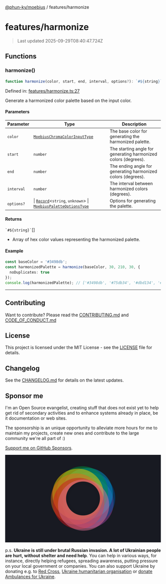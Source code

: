 [@phun-ky/moebius](../README.md) / features/harmonize

# features/harmonize

> Last updated 2025-09-29T08:40:47.724Z

##

## Functions

### harmonize()

```ts
function harmonize(color, start, end, interval, options?): `#${string}`[];
```

Defined in: [features/harmonize.ts:27](https://github.com/phun-ky/moebius/blob/main/src/features/harmonize.ts#L27)

Generate a harmonized color palette based on the input color.

#### Parameters

| Parameter  | Type                                                                                                                                                                                        | Description                                                    |
| ---------- | ------------------------------------------------------------------------------------------------------------------------------------------------------------------------------------------- | -------------------------------------------------------------- |
| `color`    | [`MoebiusChromaColorInputType`](../types.md#moebiuschromacolorinputtype)                                                                                                                    | The base color for generating the harmonized palette.          |
| `start`    | `number`                                                                                                                                                                                    | The starting angle for generating harmonized colors (degrees). |
| `end`      | `number`                                                                                                                                                                                    | The ending angle for generating harmonized colors (degrees).   |
| `interval` | `number`                                                                                                                                                                                    | The interval between harmonized colors (degrees).              |
| `options?` | \| [`Record`](https://www.typescriptlang.org/docs/handbook/utility-types.html#recordkeys-type)<`string`, `unknown`> \| [`MoebiusPaletteOptionsType`](../types.md#moebiuspaletteoptionstype) | Options for generating the palette.                            |

#### Returns

`` `#${string}` ``\[]

- Array of hex color values representing the harmonized palette.

#### Example

```ts
const baseColor = '#3498db';
const harmonizedPalette = harmonize(baseColor, 30, 210, 30, {
  noDuplicates: true
});
console.log(harmonizedPalette); // ['#3498db', '#75db34', '#dbd134', '#db7434', '#3498db']
```

---

## Contributing

Want to contribute? Please read the [CONTRIBUTING.md](https://github.com/phun-ky/moebius/blob/main/CONTRIBUTING.md) and [CODE_OF_CONDUCT.md](https://github.com/phun-ky/moebius/blob/main/CODE_OF_CONDUCT.md)

## License

This project is licensed under the MIT License - see the [LICENSE](https://github.com/phun-ky/moebius/blob/main/LICENSE) file for details.

## Changelog

See the [CHANGELOG.md](https://github.com/phun-ky/moebius/blob/main/CHANGELOG.md) for details on the latest updates.

## Sponsor me

I'm an Open Source evangelist, creating stuff that does not exist yet to help get rid of secondary activities and to enhance systems already in place, be it documentation or web sites.

The sponsorship is an unique opportunity to alleviate more hours for me to maintain my projects, create new ones and contribute to the large community we're all part of :)

[Support me on GitHub Sponsors](https://github.com/sponsors/phun-ky).

![logo](https://github.com/phun-ky/moebius/blob/main/public/images/logo/logo-ring.png?raw=true)

p.s. **Ukraine is still under brutal Russian invasion. A lot of Ukrainian people are hurt, without shelter and need help**. You can help in various ways, for instance, directly helping refugees, spreading awareness, putting pressure on your local government or companies. You can also support Ukraine by donating e.g. to [Red Cross](https://www.icrc.org/en/donate/ukraine), [Ukraine humanitarian organisation](https://savelife.in.ua/en/donate-en/#donate-army-card-weekly) or [donate Ambulances for Ukraine](https://www.gofundme.com/f/help-to-save-the-lives-of-civilians-in-a-war-zone).
